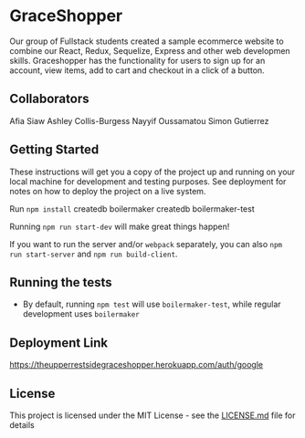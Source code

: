 # GraceShopper

Our group of Fullstack students created a sample ecommerce website to combine our React, Redux, Sequelize, Express and other web developmen skills. Graceshopper has the functionality for users to sign up for an account, view items, add to cart and checkout in a click of a button.

## Collaborators

Afia Siaw
Ashley Collis-Burgess
Nayyif Oussamatou
Simon Gutierrez

## Getting Started

These instructions will get you a copy of the project up and running on your local machine for development and testing purposes. See deployment for notes on how to deploy the project on a live system.

Run `npm install`
createdb boilermaker
createdb boilermaker-test

Running `npm run start-dev` will make great things happen!

If you want to run the server and/or `webpack` separately, you can also
`npm run start-server` and `npm run build-client`.

## Running the tests

* By default, running `npm test` will use `boilermaker-test`, while
  regular development uses `boilermaker`

## Deployment Link

https://theupperrestsidegraceshopper.herokuapp.com/auth/google

## License

This project is licensed under the MIT License - see the [LICENSE.md](LICENSE.md) file for details
